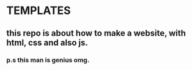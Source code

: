# TEMPLATES

## this repo is about how to make a website, with html, css and also js. 

















### p.s this man is genius omg.
